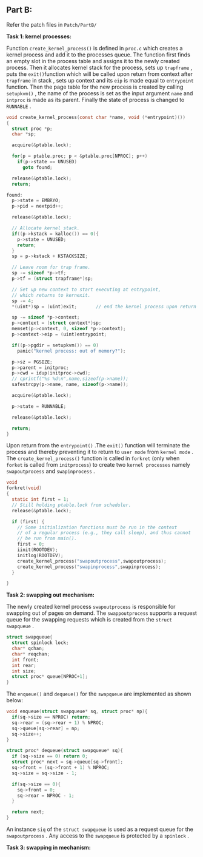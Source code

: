 ## **Part B**: 

Refer the patch files in `Patch/PartB/`

**Task 1: kernel processes:**

Function `create_kernel_process()` is defined in `proc.c` which creates a kernel process and add it to the processes queue. The function first finds an empty slot in the process table and assigns it to the newly created process. Then it allocates kernel stack for the process, sets up `trapframe` ,  puts the `exit()`function which will be called upon return from context after `trapframe` in stack , sets up context and its `eip` is made equal to `entrypoint` function. Then the page table for the new process is created by calling `setupkvm()` , the name of the process is set as the input argument `name`  and `intproc` is made as its parent. Finally the state of process is changed to `RUNNABLE` .

```c
void create_kernel_process(const char *name, void (*entrypoint)())
{
  struct proc *p;
  char *sp;

  acquire(&ptable.lock);

  for(p = ptable.proc; p < &ptable.proc[NPROC]; p++)
    if(p->state == UNUSED)
      goto found;

  release(&ptable.lock);
  return;

found:
  p->state = EMBRYO;
  p->pid = nextpid++;

  release(&ptable.lock);

  // Allocate kernel stack.
  if((p->kstack = kalloc()) == 0){
    p->state = UNUSED;
    return;
  }
  sp = p->kstack + KSTACKSIZE;

  // Leave room for trap frame.
  sp -= sizeof *p->tf;
  p->tf = (struct trapframe*)sp;

  // Set up new context to start executing at entrypoint,
  // which returns to kernexit.
  sp -= 4;
  *(uint*)sp = (uint)exit;		 // end the kernel process upon return from entrypoint()

  sp -= sizeof *p->context;
  p->context = (struct context*)sp;
  memset(p->context, 0, sizeof *p->context);
  p->context->eip = (uint)entrypoint;

  if((p->pgdir = setupkvm()) == 0)
    panic("kernel process: out of memory?");

  p->sz = PGSIZE;
  p->parent = initproc;
  p->cwd = idup(initproc->cwd);
  // cprintf("%s %d\n",name,sizeof(p->name));
  safestrcpy(p->name, name, sizeof(p->name));

  acquire(&ptable.lock);

  p->state = RUNNABLE;

  release(&ptable.lock);

  return;
}
```

Upon return from the `entrypoint()` .The `exit()` function will terminate the process and thereby preventing it to return to `user mode` from `kernel mode` . The `create_kernel_process()` function is called in `forkret` (only when `forket` is called from `initprocess`) to create two `kernel processes` namely `swapoutprocess` and `swapinprocess` .

```c
void
forkret(void)
{
  static int first = 1;
  // Still holding ptable.lock from scheduler.
  release(&ptable.lock);

  if (first) {
    // Some initialization functions must be run in the context
    // of a regular process (e.g., they call sleep), and thus cannot
    // be run from main().
    first = 0;
    iinit(ROOTDEV);
    initlog(ROOTDEV);
    create_kernel_process("swapoutprocess",swapoutprocess);
    create_kernel_process("swapinprocess",swapinprocess);
  }

}
```

**Task 2: swapping out mechanism:**

The newly created kernel process `swapoutprocess` is responsible for swapping out of pages on demand. The `swappoutprocess` supports a request queue for the swapping requests which is created from the `struct swapqueue` .

```c
struct swapqueue{
  struct spinlock lock;
  char* qchan;
  char* reqchan;
  int front;
  int rear; 
  int size;  
  struct proc* queue[NPROC+1];
}
```

The `enqueue()` and `dequeue()` for the `swapqueue` are implemented as shown below:

```c
void enqueue(struct swapqueue* sq, struct proc* np){
  if(sq->size == NPROC) return; 
  sq->rear = (sq->rear + 1) % NPROC;
  sq->queue[sq->rear] = np; 
  sq->size++;  
}

struct proc* dequeue(struct swapqueue* sq){
  if (sq->size == 0) return 0; 
  struct proc* next = sq->queue[sq->front]; 
  sq->front = (sq->front + 1) % NPROC; 
  sq->size = sq->size - 1; 

  if(sq->size == 0){
    sq->front = 0;
    sq->rear = NPROC - 1;
  }

  return next; 
}
```

An instance `siq` of the `struct swapqueue` is used as a request queue for the `swapoutprocess` . Any access to the `swapqueue` is protected by a `spinlock` .    

**Task 3: swapping in mechanism:**



